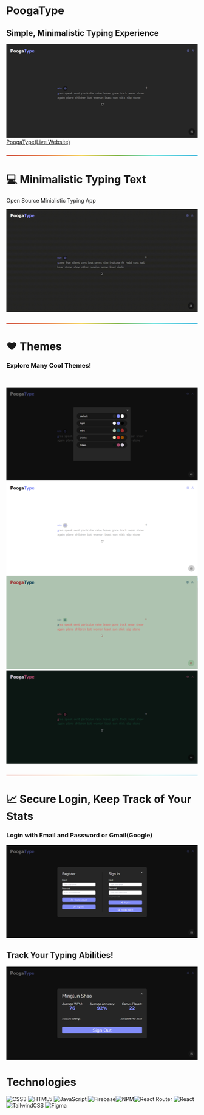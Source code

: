 # **PoogaType** 
## Simple, Minimalistic Typing Experience
![Sample Gif](readmeImages/PoogaTypeMain.png)
<a href="https://poogatype.web.app/">PoogaType(Live Website)</a>

![rainbow divider](readmeImages/rainbow.png)

# :computer: Minimalistic Typing Text
Open Source Minialistic Typing App <br>

![Sample Gif](readmeImages/TypeSample.gif)

![rainbow divider](readmeImages/rainbow.png)


# :heart: Themes
### Explore Many Cool Themes!
<br>

![Sample Gif](readmeImages/PoogaTypeThemeSelector.png)
![Sample Gif](readmeImages/PoogaTypeLight.png)
![Sample Gif](readmeImages/PoogaTypeMint.png)
![Sample Gif](readmeImages/PoogaTypeForest.png)

![rainbow divider](readmeImages/rainbow.png)

# :chart_with_upwards_trend: Secure Login, Keep Track of Your Stats
### Login with Email and Password or Gmail(Google)

![Sample Gif](readmeImages/PoogaTypeLogin.png)

## Track Your Typing Abilities!

![Sample Gif](readmeImages/PoogaTypeProfile.png)

# Technologies

![CSS3](https://img.shields.io/badge/css3-%231572B6.svg?style=for-the-badge&logo=css3&logoColor=white) ![HTML5](https://img.shields.io/badge/html5-%23E34F26.svg?style=for-the-badge&logo=html5&logoColor=white) ![JavaScript](https://img.shields.io/badge/javascript-%23323330.svg?style=for-the-badge&logo=javascript&logoColor=%23F7DF1E) ![Firebase](https://img.shields.io/badge/firebase-%23039BE5.svg?style=for-the-badge&logo=firebase)![NPM](https://img.shields.io/badge/NPM-%23000000.svg?style=for-the-badge&logo=npm&logoColor=white)![React Router](https://img.shields.io/badge/React_Router-CA4245?style=for-the-badge&logo=react-router&logoColor=white) ![React](https://img.shields.io/badge/react-%2320232a.svg?style=for-the-badge&logo=react&logoColor=%2361DAFB) ![TailwindCSS](https://img.shields.io/badge/tailwindcss-%2338B2AC.svg?style=for-the-badge&logo=tailwind-css&logoColor=white) 	![Figma](https://img.shields.io/badge/figma-%23F24E1E.svg?style=for-the-badge&logo=figma&logoColor=white)
